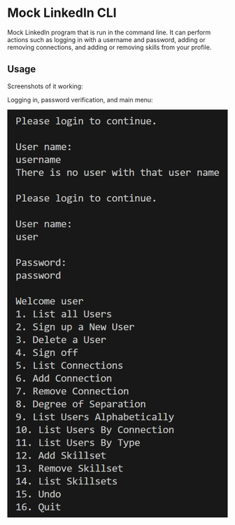 # Mock LinkedIn CLI

Mock LinkedIn program that is run in the command line. It can perform actions such as logging in with a username and password, adding or removing connections, and adding or removing skills from your profile. 

## Usage
Screenshots of it working:

Logging in, password verification, and main menu:  

![login](<Screenshot 2025-01-14 125524.png>)

